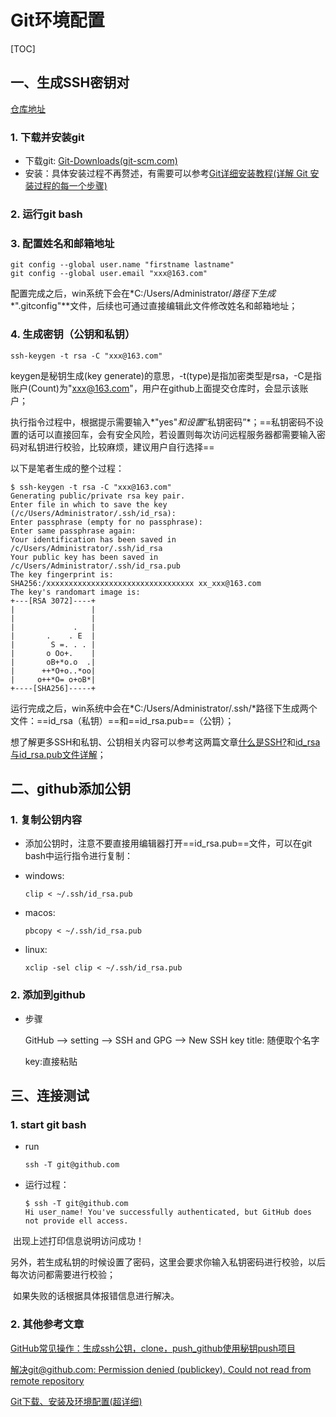 # Git环境配置

[TOC]



## 一、生成SSH密钥对

[仓库地址](https://github.com/pthuang/git-tutorial)

### 1. 下载并安装git

+   下载git: [Git-Downloads(git-scm.com)](https://git-scm.com/downloads)
+   安装：具体安装过程不再赘述，有需要可以参考[Git详细安装教程(详解 Git 安装过程的每一个步骤)](https://blog.csdn.net/mukes/article/details/115693833)

### 2. 运行git bash

### 3. 配置姓名和邮箱地址

```shell
git config --global user.name "firstname lastname"
git config --global user.email "xxx@163.com"
```

配置完成之后，win系统下会在*C:/Users/Administrator/*路径下生成**".gitconfig"**文件，后续也可通过直接编辑此文件修改姓名和邮箱地址；

### 4. 生成密钥（公钥和私钥）

```shell
ssh-keygen -t rsa -C "xxx@163.com"
```

keygen是秘钥生成(key generate)的意思，-t(type)是指加密类型是rsa，-C是指账户(Count)为"xxx@163.com"，用户在github上面提交仓库时，会显示该账户；

执行指令过程中，根据提示需要输入*"yes"*和设置*“私钥密码”*；==私钥密码不设置的话可以直接回车，会有安全风险，若设置则每次访问远程服务器都需要输入密码对私钥进行校验，比较麻烦，建议用户自行选择==

以下是笔者生成的整个过程：

```shell
$ ssh-keygen -t rsa -C "xxx@163.com"
Generating public/private rsa key pair.
Enter file in which to save the key (/c/Users/Administrator/.ssh/id_rsa):
Enter passphrase (empty for no passphrase):
Enter same passphrase again:
Your identification has been saved in /c/Users/Administrator/.ssh/id_rsa
Your public key has been saved in /c/Users/Administrator/.ssh/id_rsa.pub
The key fingerprint is:
SHA256:/xxxxxxxxxxxxxxxxxxxxxxxxxxxxxxxxx xx_xxx@163.com
The key's randomart image is:
+---[RSA 3072]----+
|                 |
|                 |
|             .   |
|       .    . E  |
|        S =. . . |
|       o Oo+.    |
|       oB+*o.o  .|
|      ++*O+o..*oo|
|     o++*O= o+oB*|
+----[SHA256]-----+

```

运行完成之后，win系统中会在*C:/Users/Administrator/.ssh/*路径下生成两个文件：==id_rsa（私钥）==和==id_rsa.pub==（公钥）；

想了解更多SSH和私钥、公钥相关内容可以参考这两篇文章[什么是SSH?](https://info.support.huawei.com/info-finder/encyclopedia/zh/SSH.html)和[id_rsa与id_rsa.pub文件详解](https://www.cnblogs.com/linuxAndMcu/p/14487989.html#_label0)；

## 二、github添加公钥

### 1. 复制公钥内容

+   添加公钥时，注意不要直接用编辑器打开==id_rsa.pub==文件，可以在git bash中运行指令进行复制：

+   windows:

    ```shell
    clip < ~/.ssh/id_rsa.pub
    ```

+    macos:

     ```shell
     pbcopy < ~/.ssh/id_rsa.pub
     ```

+    linux:

     ```shell
     xclip -sel clip < ~/.ssh/id_rsa.pub
     ```

### 2. 添加到github

+   步骤

    GitHub --> setting --> SSH and GPG --> New SSH key
    title: 随便取个名字

    key:直接粘贴





## 三、连接测试

### 1. start git bash

+   run

    ```shell
    ssh -T git@github.com
    ```

+   运行过程：

    ```shell
    $ ssh -T git@github.com
    Hi user_name! You've successfully authenticated, but GitHub does not provide ell access.
    ```

​	出现上述打印信息说明访问成功！

​	另外，若生成私钥的时候设置了密码，这里会要求你输入私钥密码进行校验，以后每次访问都需要进行校验；

​	如果失败的话根据具体报错信息进行解决。

### 2. 其他参考文章

[GitHub常见操作：生成ssh公钥，clone，push_github使用秘钥push项目](https://blog.csdn.net/weixin_43923436/article/details/120821770)

[解决git@github.com: Permission denied (publickey). Could not read from remote repository](https://blog.csdn.net/ywl470812087/article/details/104459288)

[Git下载、安装及环境配置(超详细)](https://blog.csdn.net/weixin_43951315/article/details/104921428?spm=1001.2101.3001.6661.1&utm_medium=distribute.pc_relevant_t0.none-task-blog-2~default~CTRLIST~Rate-1-104921428-blog-83032408.235^v27^pc_relevant_multi_platform_whitelistv3&depth_1-utm_source=distribute.pc_relevant_t0.none-task-blog-2~default~CTRLIST~Rate-1-104921428-blog-83032408.235^v27^pc_relevant_multi_platform_whitelistv3&utm_relevant_index=1)





